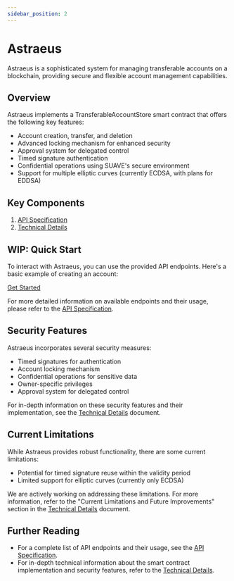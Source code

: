 ```yaml
---
sidebar_position: 2
---
```


# Astraeus

Astraeus is a sophisticated system for managing transferable accounts on a blockchain, providing secure and flexible account management capabilities.

## Overview

Astraeus implements a TransferableAccountStore smart contract that offers the following key features:

- Account creation, transfer, and deletion
- Advanced locking mechanism for enhanced security
- Approval system for delegated control
- Timed signature authentication
- Confidential operations using SUAVE's secure environment
- Support for multiple elliptic curves (currently ECDSA, with plans for EDDSA)

## Key Components

1. [API Specification](./spec.md)
2. [Technical Details](./technical-details.md)

## WIP: Quick Start

To interact with Astraeus, you can use the provided API endpoints. Here's a basic example of creating an account:

[Get Started](./get-started.md)

For more detailed information on available endpoints and their usage, please refer to the [API Specification](./spec.md).

## Security Features

Astraeus incorporates several security measures:

- Timed signatures for authentication
- Account locking mechanism
- Confidential operations for sensitive data
- Owner-specific privileges
- Approval system for delegated control

For in-depth information on these security features and their implementation, see the [Technical Details](./technical-details.md) document.

## Current Limitations

While Astraeus provides robust functionality, there are some current limitations:

- Potential for timed signature reuse within the validity period
- Limited support for elliptic curves (currently only ECDSA)

We are actively working on addressing these limitations. For more information, refer to the "Current Limitations and Future Improvements" section in the [Technical Details](./technical-details.md) document.

## Further Reading

- For a complete list of API endpoints and their usage, see the [API Specification](./spec.md).
- For in-depth technical information about the smart contract implementation and security features, refer to the [Technical Details](./technical-details.md).
